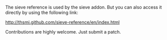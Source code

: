 

The sieve reference is used by the sieve addon. But you can also access it directly by using the following link:

http://thsmi.github.com/sieve-reference/en/index.html


Contributions are highly welcome. Just submit a patch. 